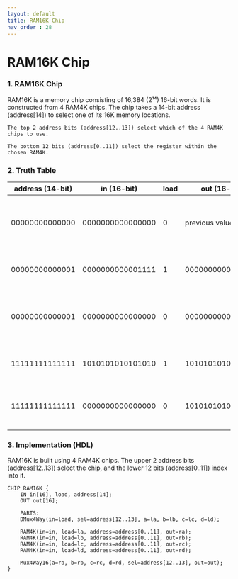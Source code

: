 ```yaml
---
layout: default
title: RAM16K Chip
nav_order : 28
---
```


# RAM16K Chip

### 1. RAM16K Chip

RAM16K is a memory chip consisting of 16,384 (2¹⁴) 16-bit words. It is constructed from 4 RAM4K chips. The chip takes a 14-bit address (address[14]) to select one of its 16K memory locations.

    The top 2 address bits (address[12..13]) select which of the 4 RAM4K chips to use.

    The bottom 12 bits (address[0..11]) select the register within the chosen RAM4K.



### 2. Truth Table

| address (14-bit) | in (16-bit)         | load | out (16-bit)        | Notes                                  |
|------------------|---------------------|------|----------------------|----------------------------------------|
| 00000000000000   | 0000000000000000    | 0    | previous value       | Reads old value from address 0         |
| 00000000000001   | 0000000000001111    | 1    | 0000000000001111     | Writes to address 1                    |
| 00000000000001   | 0000000000000000    | 0    | 0000000000001111     | Reads value back from address 1        |
| 11111111111111   | 1010101010101010    | 1    | 1010101010101010     | Writes to last address (16383)         |
| 11111111111111   | 0000000000000000    | 0    | 1010101010101010     | Reads value from last address          |



### 3. Implementation (HDL)

RAM16K is built using 4 RAM4K chips. The upper 2 address bits (address[12..13]) select the chip, and the lower 12 bits (address[0..11]) index into it.

```hdl
CHIP RAM16K {
    IN in[16], load, address[14];
    OUT out[16];

    PARTS:
    DMux4Way(in=load, sel=address[12..13], a=la, b=lb, c=lc, d=ld);

    RAM4K(in=in, load=la, address=address[0..11], out=ra);
    RAM4K(in=in, load=lb, address=address[0..11], out=rb);
    RAM4K(in=in, load=lc, address=address[0..11], out=rc);
    RAM4K(in=in, load=ld, address=address[0..11], out=rd);

    Mux4Way16(a=ra, b=rb, c=rc, d=rd, sel=address[12..13], out=out);
}
```
